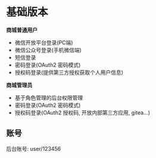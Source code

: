# 基础版本

**商城普通用户**

- 微信开放平台登录(PC端)
- 微信公众号登录(手机微信端)
- 短信登录
- 密码登录(OAuth2 密码模式)
- 授权码登录(提供第三方授权获取个人用户信息)

**商城管理员**

- 基于角色管理的后台权限管理
- 密码登录(OAuth2 密码模式)
- 授权码登录(OAuth2 授权码, 开放内部第三方应用, gitea...)

## 账号

后台账号: user/123456
